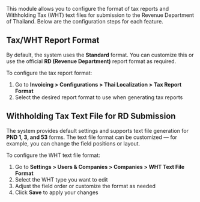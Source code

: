 This module allows you to configure the format of tax reports and Withholding Tax (WHT) text files for submission to the Revenue Department of Thailand. Below are the configuration steps for each feature.

## Tax/WHT Report Format

By default, the system uses the **Standard** format. You can customize this or use the official **RD (Revenue Department)** report format as required.

To configure the tax report format:

1. Go to **Invoicing > Configurations > Thai Localization > Tax Report Format**
2. Select the desired report format to use when generating tax reports


## Withholding Tax Text File for RD Submission

The system provides default settings and supports text file generation for **PND 1, 3, and 53** forms. The text file format can be customized — for example, you can change the field positions or layout.

To configure the WHT text file format:

1. Go to **Settings > Users & Companies > Companies > WHT Text File Format**
2. Select the WHT type you want to edit
3. Adjust the field order or customize the format as needed
4. Click **Save** to apply your changes